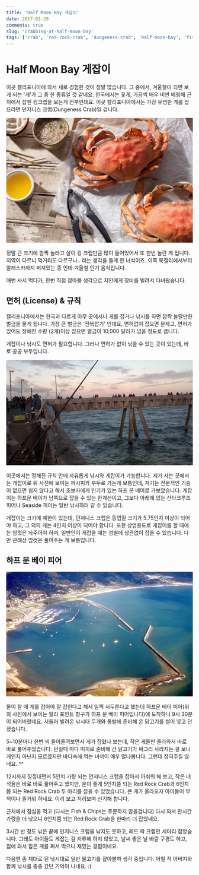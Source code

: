 ```yaml
---
title: 'Half Moon Bay 게잡이'
date: 2017-01-28
comments: true
slug: 'crabbing-at-half-moon-bay'
tags: ['crab', 'red-rock-crab', 'dungeness-crab', 'half-moon-bay', 'fishing']
---
```


# Half Moon Bay 게잡이

이곳 캘리포니아에 와서 새로 경험한 것이 정말 많습니다.
그 중에서, 겨울철이 되면 보게 되는 '게'가 그 중 한 종류일 것 같네요.
한국에서는 꽃게, 가끔씩 매우 비싼 베링해 근처에서 잡힌 킹크랩을 보는게 전부인데요.
이곳 캘리포니아에서는 가장 유명한 게를 꼽으라면 던저니스 크랩(Dungeness Crab)일 겁니다.

![Dungeness Crag](/media/blog/2017-01-28-dungeness-crab.jpg)

정말 큰 크기에 깜짝 놀라고 살이 킹 크랩만큼 많이 들어있어서 또 한번 놀란 게 입니다.
지역이 다르니 먹거리도 다르구나.. 라는 생각을 들게 한 녀석이죠.
이쪽 북캘리에서부터 알래스카까지 퍼져있는 종 인데 겨울철 인기 음식입니다.

매번 사서 먹다가, 한번 직접 잡아볼 생각으로 지인에게 장비를 빌려서 다녀왔습니다.

## 면허 (License) & 규칙

캘리포니아에서는 한국과 다르게 아무 곳에서나 게를 잡거나 낚시를 하면 깜짝 놀랄만한 벌금을 물게 됩니다.
가장 큰 벌금은 '전복잡기' 인데요, 면허없이 잡으면 문제고, 면허가 있어도 정해진 수량 (2개)이상 잡으면 벌금이 10,000 달러가 넘을 정도로 큽니다.

게잡이나 낚시도 면허가 필요합니다.
그러나 면허가 없이 낚을 수 있는 곳이 있는데, 바로 공공 부두입니다.

![Pacifica 공공부두: 출처 [Fishermenneverlie][]](/media/blog/2017-01-28-pacifica-public-pier.jpg)

이곳에서는 정해진 규칙 안에 자유롭게 낚시와 게잡이가 가능합니다.
제가 사는 곳에서는 게잡이로 위 사진에 보이는 퍼시피카 부두로 가는게 보통인데, 저기는 전문적인 기술이 없으면 쉽지 않다고 해서 초보자에게 인기가 있는 하프 문 베이로 가보았습니다.
게잡이는 하프문 베이가 남쪽으로 잡을 수 있는 한계선이고, 그보다 아래에 있는 산타크루즈 피어나 Seaside 피어는 일반 낚시하러 갈 수 있습니다.

게잡이는 크기에 제한이 있는데, 던저니스 크랩은 등껍질 크기가 5.75인치 이상이 되어야 하고, 그 외의 게는 4인치 이상이 되어야 합니다.
또한 상업용도로 게잡이를 할 때에는 암컷은 놔주어야 하며, 일반인이 게잡을 때는 성별에 상관없이 잡을 수 있습니다.
다만 관례상 암컷은 풀어주는 게 보통입니다.

## 하프 문 베이 피어

![Pillar Point Harbor](/media/blog/2017-01-28-pillar-point-harbor.jpg)

물이 찰 때 게를 잡아야 잘 잡힌다고 해서 일찍 서두른다고 했는데 하프문 베이 피어(위의 사진에서 보이는 필라 포인트 항구가 하프 문 베이 피어입니다)에 도착하니 9시 30분이 되어버렸네요.
서둘러 빌려온 낚시대 두개와 통발에 준비해 온 닭고기를 썰어 넣고 던졌습니다.

5~10분마다 한번 씩 들어올려보면서 게가 잡혔나 보는데, 작은 게들만 올라와서 바로 바로 풀어주었습니다.
던질때 마다 미끼로 준비해 간 닭고기가 싸그리 사라지는 걸 보니 게인지 아닌지 모르겠지만 바다속에 먹는 녀석이 매우 많나봅니다.
그런데 잡혀주질 않네요. ^^

12시까지 낑낑대면서 5인치 가량 되는 던저니스 크랩을 잡아서 아쉬워 해 보고, 작은 녀석들은 바로 바로 풀어주고 했지만,
운이 좋게 5인치쯤 되는 Red Rock Crab과 6인치쯤 되는 Red Rock Crab 두 마리를 잡을 수 있었습니다.
큰 게가 올라오자 아이들이 무척이나 즐거워 하네요.
이리 보고 저리보며 신기해 합니다.

근처에서 점심을 먹고 (다시는 Fish & Chips는 주문하지 않을겁니다) 다시 와서 한시간 가량을 더 낚으니 6인치쯤 되는 Red Rock Crab을 한마리 더 잡았네요.

3시간 반 정도 낚은 끝에 던저니스 크랩을 낚지도 못하고, 레드 락 크랩만 세마리 잡았습니다.
그래도 아이들도 게잡는 걸 지루해 하지 않았고, 날씨 좋은 날 바깥 구경도 하고, 집에 와서 잡은 게를 쪄서 먹으니 재밌는 경험이네요.

다음엔 좀 제대로 된 낚시대로 일반 물고기를 잡아볼까 생각 중입니다.
어릴 적 아버지와 함께 낚시를 종종 갔던 기억이 나네요. :)

[Fishermenneverlie]: http://fishermenneverlie.com/2012/11/12/pacifica-pier-and-half-moon-bay-pier-crabbing/
